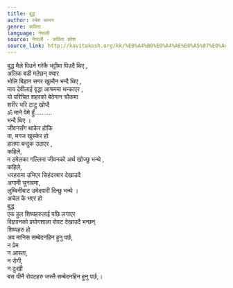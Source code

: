 ```yaml
---
title: बुद्ध
author: रमेश सायन
genre: कविता
language: नेपाली
source: नेपाली - कविता कोश
source_link: http://kavitakosh.org/kk/%E0%A4%B0%E0%A4%AE%E0%A5%87%E0%A4%B6_%E0%A4%B8%E0%A4%BE%E0%A4%AF%E0%A4%A8
---
```


बुद्ध मैले पिउने गरेकै भट्टीमा पिउदै थिए ,  
अलिक बडी मतेछन् क्यार  
भोलि बिहान सगर खुल्दैन भन्दै थिए ,  
माय देवीलाई वृद्धा आश्रममा थन्काएर ,  
यो परिचित शहरको बेठेगान चौकमा  
शरीर भरि टाटु खोप्दै  
ॐ माने पेमे हुँ..........  
भन्दै थिए ।  
जीवनसँग थाकेर होकि  
वा, मगज खुस्केर हो  
हातमा बन्दुक उठाएर ,  
कहिले,  
म ठमेलका गल्लिमा जीवनको अर्थ खोज्छु भन्थे ,  
कहिले,  
धरहरामा उभिएर सिहंदरबार देखाउदै  
अगामी चुनावमा,  
लुम्बिनीबाट उमेदवारी दिन्छु भन्थे ।  
अचेल के भएर हो  
बुद्ध  
एक हुल शिष्यहरुलाई पछि लगाएर  
विज्ञाानको प्रयोगशाला रोवट देखाउदै भन्छन्  
शिष्यहरु हो  
अव मानिस सम्बेदनहिन हुनु पर्छ,  
न प्रेम  
न आस्ता,  
न रोगी,  
न दुःखी  
बस यीनै रोवटहरु जस्तै सम्बेदनहिन हुनु पर्छ,।
